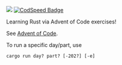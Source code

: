 ![](https://img.shields.io/badge/stars%20⭐-28-yellow)
[![CodSpeed Badge](https://img.shields.io/endpoint?url=https://codspeed.io/badge.json)](https://codspeed.io/plesak/advent-of-code)

Learning Rust via Advent of Code exercises!

See [Advent of Code](https://adventofcode.com/).

To run a specific day/part, use

`cargo run day? part? [-202?] [-e]`
